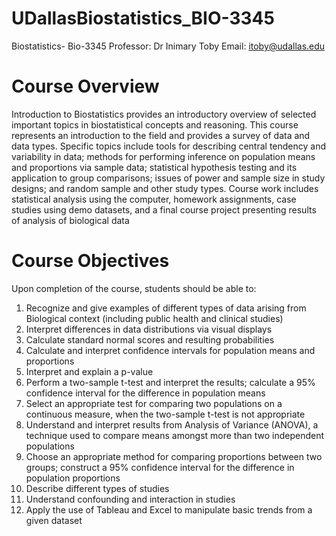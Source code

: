 # UDallasBiostatistics_BIO-3345
 
Biostatistics- Bio-3345
Professor: Dr Inimary Toby
Email: itoby@udallas.edu

# Course Overview
Introduction to Biostatistics provides an introductory overview of selected important topics in biostatistical concepts and reasoning. This course represents an introduction to the field and provides a survey of data and data types. Specific topics include tools for describing central tendency and variability in data; methods for performing inference on population means and proportions via sample data; statistical hypothesis testing and its application to group comparisons; issues of power and sample size in study designs; and random sample and other study types.  Course work includes statistical analysis using the computer, homework assignments, case studies using demo datasets, and a final course project presenting results of analysis of biological data 
# Course Objectives
Upon completion of the course, students should be able to:
1)	Recognize and give examples of different types of data arising from Biological context (including public health and clinical studies)
2)	Interpret differences in data distributions via visual displays
3)	Calculate standard normal scores and resulting probabilities
4)	Calculate and interpret confidence intervals for population means and proportions
5)	Interpret and explain a p-value
6)	Perform a two-sample t-test and interpret the results; calculate a 95% confidence interval for the difference in population means
7)	Select an appropriate test for comparing two populations on a continuous measure, when the two-sample t-test is not appropriate
8)	Understand and interpret results from Analysis of Variance (ANOVA), a technique used to compare means amongst more than two independent populations
9)	Choose an appropriate method for comparing proportions between two groups; construct a 95% confidence interval for the difference in population proportions
10)	Describe different types of studies
11)	Understand confounding and interaction in studies
12)	Apply the use of Tableau and Excel to manipulate basic trends from a given dataset 
